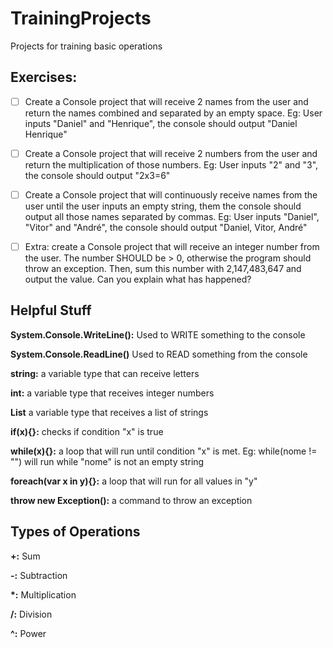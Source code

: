 # TrainingProjects
Projects for training basic operations

## Exercises:

- [ ] Create a Console project that will receive 2 names from the user and return the names combined and separated by an empty space. Eg: User inputs "Daniel" and "Henrique", the console should output "Daniel Henrique"

- [ ] Create a Console project that will receive 2 numbers from the user and return the multiplication of those numbers. Eg: User inputs "2" and "3", the console should output "2x3=6"

- [ ] Create a Console project that will continuously receive names from the user until the user inputs an empty string, them the console should output all those names separated by commas. Eg: User inputs "Daniel", "Vitor" and "André", the console should output "Daniel, Vitor, André"

- [ ] Extra: create a Console project that will receive an integer number from the user. The number SHOULD be > 0, otherwise the program should throw an exception. Then, sum this number with 2,147,483,647 and output the value. Can you explain what has happened?

## Helpful Stuff

**System.Console.WriteLine():** Used to WRITE something to the console

**System.Console.ReadLine()** Used to READ something from the console

**string:** a variable type that can receive letters

**int:** a variable type that receives integer numbers

**List<string>** a variable type that receives a list of strings

**if(x){}:** checks if condition "x" is true

**while(x){}:** a loop that will run until condition "x" is met. Eg: while(nome != "") will run while "nome" is not an empty string

**foreach(var x in y){}:** a loop that will run for all values in "y"

**throw new Exception():** a command to throw an exception

## Types of Operations

**+:** Sum

**-:** Subtraction

**\*:** Multiplication

**/:** Division

**^:** Power
